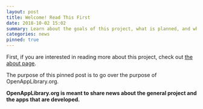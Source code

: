```yaml
---
layout: post
title: Welcome! Read This First
date: 2018-10-02 15:02
summary: Learn about the goals of this project, what is planned, and what will be shared on this blog.
categories: news
pinned: true
---
```


First, if you are interested in reading more about this project, check out [the about page](http://localhost:4000/about/).

The purpose of this pinned post is to go over the purpose of OpenAppLibrary.org.

**OpenAppLibrary.org is meant to share news about the general project and the apps that are developed.**